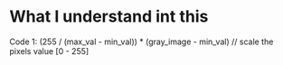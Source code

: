 # What I understand int this 
Code 1:
(255 / (max_val - min_val)) * (gray_image - min_val)  // scale the pixels value [0 - 255] 
